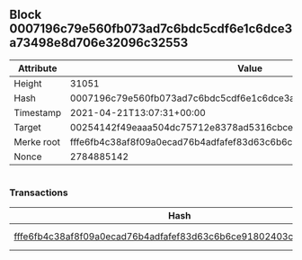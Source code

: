 ## Block 0007196c79e560fb073ad7c6bdc5cdf6e1c6dce3a73498e8d706e32096c32553

Attribute | Value
--- | ---
Height | 31051
Hash | 0007196c79e560fb073ad7c6bdc5cdf6e1c6dce3a73498e8d706e32096c32553
Timestamp | 2021-04-21T13:07:31+00:00
Target | 00254142f49eaaa504dc75712e8378ad5316cbcead634704b3734b6271167cc4
Merke root | fffe6fb4c38af8f09a0ecad76b4adfafef83d63c6b6ce91802403c8e26cf5f40
Nonce | 2784885142

```

```

### Transactions

Hash | Amount
--- | ---
[fffe6fb4c38af8f09a0ecad76b4adfafef83d63c6b6ce91802403c8e26cf5f40](fffe6fb4c38af8f09a0ecad76b4adfafef83d63c6b6ce91802403c8e26cf5f40.md) | 10.00000000 SKEPTI 
